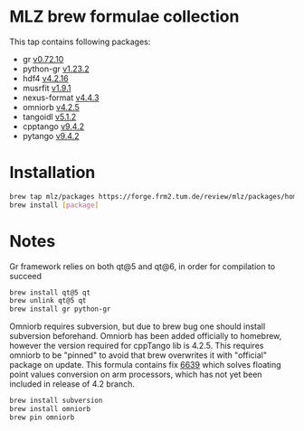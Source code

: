 # MLZ brew formulae collection
This tap contains following packages:
 - gr [v0.72.10](https://gr-framework.org)
 - python-gr [v1.23.2](https://gr-framework.org)
 - hdf4 [v4.2.16](https://www.hdfgroup.org/solutions/hdf4)
 - musrfit [v1.9.1](http://lmu.web.psi.ch/musrfit/user/html/index.html)
 - nexus-format [v4.4.3](https://www.nexusformat.org)
 - omniorb [v4.2.5](https://sourceforge.net/projects/omniorb)
 - tangoidl [v5.1.2](https://www.tango-controls.org)
 - cpptango [v9.4.2](https://www.tango-controls.org)
 - pytango [v9.4.2](https://www.tango-controls.org)

# Installation
```bash
brew tap mlz/packages https://forge.frm2.tum.de/review/mlz/packages/homebrew
brew install [package]
```

# Notes

Gr framework relies on both qt@5 and qt@6, in order for compilation to succeed
```bash
brew install qt@5 qt
brew unlink qt@5 qt
brew install gr python-gr
```

Omniorb requires subversion, but due to brew bug one should install subversion
beforehand. Omniorb has been added officially to homebrew, however the version
required for cppTango lib is 4.2.5. This requires omniorb to be "pinned" to
avoid that brew overwrites it with "official" package on update.
This formula contains fix [6639](https://sourceforge.net/p/omniorb/svn/6639/)
which solves floating point values conversion on arm processors, which has not
yet been included in release of 4.2 branch.
```bash
brew install subversion
brew install omniorb
brew pin omniorb
```
